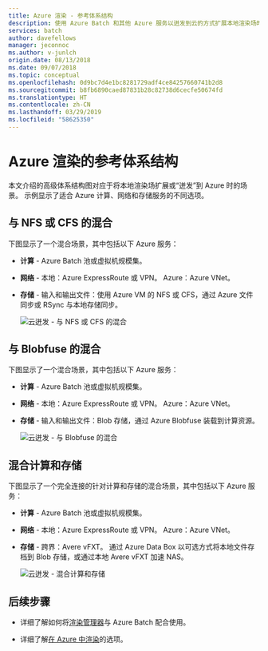 ```yaml
---
title: Azure 渲染 - 参考体系结构
description: 使用 Azure Batch 和其他 Azure 服务以迸发到云的方式扩展本地渲染场时对应的体系结构
services: batch
author: davefellows
manager: jeconnoc
ms.author: v-junlch
origin.date: 08/13/2018
ms.date: 09/07/2018
ms.topic: conceptual
ms.openlocfilehash: 0d9bc7d4e1bc8281729adf4ce84257660741b2d8
ms.sourcegitcommit: b8fb6890caed87831b28c82738d6cecfe50674fd
ms.translationtype: HT
ms.contentlocale: zh-CN
ms.lasthandoff: 03/29/2019
ms.locfileid: "58625350"
---
```

# <a name="reference-architectures-for-azure-rendering"></a>Azure 渲染的参考体系结构

本文介绍的高级体系结构图对应于将本地渲染场扩展或“迸发”到 Azure 时的场景。 示例显示了适合 Azure 计算、网络和存储服务的不同选项。

## <a name="hybrid-with-nfs-or-cfs"></a>与 NFS 或 CFS 的混合

下图显示了一个混合场景，其中包括以下 Azure 服务：

- **计算** - Azure Batch 池或虚拟机规模集。

- **网络** - 本地：Azure ExpressRoute 或 VPN。 Azure：Azure VNet。

- **存储** - 输入和输出文件：使用 Azure VM 的 NFS 或 CFS，通过 Azure 文件同步或 RSync 与本地存储同步。

  ![云迸发 - 与 NFS 或 CFS 的混合](./media/batch-rendering-architectures/hybrid-nfs-cfs.png)

## <a name="hybrid-with-blobfuse"></a>与 Blobfuse 的混合

下图显示了一个混合场景，其中包括以下 Azure 服务：

- **计算** - Azure Batch 池或虚拟机规模集。

- **网络** - 本地：Azure ExpressRoute 或 VPN。 Azure：Azure VNet。

- **存储** - 输入和输出文件：Blob 存储，通过 Azure Blobfuse 装载到计算资源。

  ![云迸发 - 与 Blobfuse 的混合](./media/batch-rendering-architectures/hybrid-blob-fuse.png)

## <a name="hybrid-compute-and-storage"></a>混合计算和存储

下图显示了一个完全连接的针对计算和存储的混合场景，其中包括以下 Azure 服务：

- **计算** - Azure Batch 池或虚拟机规模集。

- **网络** - 本地：Azure ExpressRoute 或 VPN。 Azure：Azure VNet。

- **存储** - 跨界：Avere vFXT。 通过 Azure Data Box 以可选方式将本地文件存档到 Blob 存储，或通过本地 Avere vFXT 加速 NAS。

  ![云迸发 - 混合计算和存储](./media/batch-rendering-architectures/hybrid-compute-storage.png)


## <a name="next-steps"></a>后续步骤

- 详细了解如何将[渲染管理器](batch-rendering-render-managers.md)与 Azure Batch 配合使用。

- 详细了解[在 Azure 中渲染](batch-rendering-service.md)的选项。


